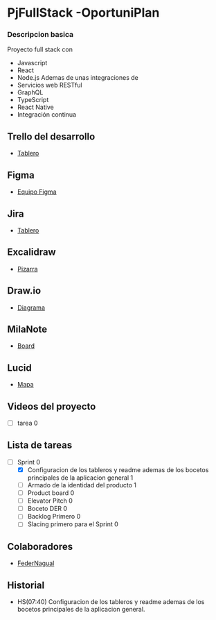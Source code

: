 # PjFullStack -OportuniPlan

### Descripcion basica
Proyecto full stack con 
- Javascript 
- React 
- Node.js 
Ademas de unas integraciones de
- Servicios web RESTful
- GraphQL 
- TypeScript
- React Native 
- Integración continua

## Trello del desarrollo
- [Tablero](https://trello.com/b/IDBfYXTS/pjfullstack-oportuniplan)

## Figma
- [Equipo Figma](https://www.figma.com/files/project/179093470/PJ-OportuniPlan?fuid=499662331596626217)

## Jira
- [Tablero](https://federnagual.atlassian.net/jira/software/projects/PJOP/boards/2)

## Excalidraw
- [Pizarra](https://excalidraw.com/#room=94e9f4bb16c6d6e2d2d5,OEIDF24KepMUH5xX-pLNjQ)

## Draw.io
- [Diagrama](https://app.diagrams.net/#G1FBsoP6dElsxWscje8fsQF2OGugkr8jVh)

## MilaNote
- [Board](https://app.milanote.com/1RkGVS1ihyEzfn/proyecto-oportuniplan)

## Lucid
- [Mapa](https://lucid.app/lucidchart/a53f2d3f-5363-4b64-8f50-857d744cd60a/edit?page=0_0&invitationId=inv_93125b7b-d646-4ad3-89fc-98bbea543c75#)

## Videos del proyecto 
- [ ] tarea 0

## Lista de tareas
- [ ] Sprint 0
   - [X] Configuracion de los tableros y readme ademas de los bocetos principales de la aplicacion general 1
   - [ ] Armado de la identidad del producto 1
   - [ ] Product board 0
   - [ ] Elevator Pitch 0
   - [ ] Boceto DER 0
   - [ ] Backlog Primero 0
   - [ ] Slacing primero para el Sprint 0

## Colaboradores
- [FederNagual](https://github.com/FedericoNagual) 

## Historial
- HS(07:40) Configuracion de los tableros y readme ademas de los bocetos principales de la aplicacion general. 